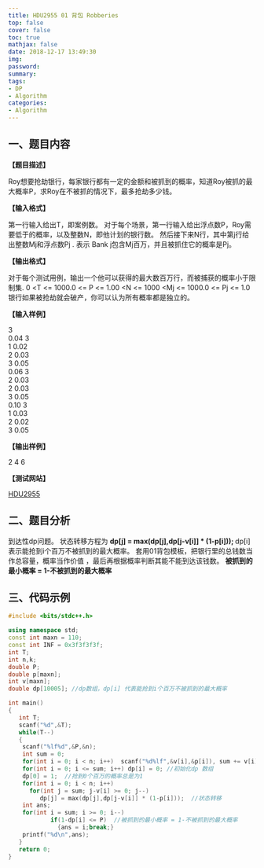 ```yaml
---
title: HDU2955 01 背包 Robberies
top: false
cover: false
toc: true
mathjax: false
date: 2018-12-17 13:49:30
img:
password:
summary:
tags:
- DP
- Algorithm
categories:
- Algorithm
---
```


## 一、题目内容

**【题目描述】**

Roy想要抢劫银行，每家银行都有一定的金额和被抓到的概率，知道Roy被抓的最大概率P，求Roy在不被抓的情况下，最多抢劫多少钱。

**【输入格式】**

第一行输入给出T，即案例数。
对于每个场景，第一行输入给出浮点数P，Roy需要低于的概率，以及整数N，即他计划的银行数。
然后接下来N行，其中第j行给出整数Mj和浮点数Pj . 表示 Bank j包含Mj百万，并且被抓住它的概率是Pj。

**【输出格式】**

对于每个测试用例，输出一个他可以获得的最大数百万行，而被捕获的概率小于限制集.
0 <T <= 1000.0 <= P <= 1.00 <N <= 1000 <Mj <= 1000.0 <= Pj <= 1.0
银行如果被抢劫就会破产，你可以认为所有概率都是独立的。

**【输入样例】**

3  
0.04 3  
1 0.02  
2 0.03  
3 0.05  
0.06 3  
2 0.03  
2 0.03  
3 0.05  
0.10 3  
1 0.03  
2 0.02  
3 0.05

**【输出样例】**

2
4
6


**【测试网站】**

[HDU2955](http://acm.hdu.edu.cn/showproblem.php?pid=2955)



## 二、题目分析

到达性dp问题。
状态转移方程为 <b> dp[j] = max(dp[j],dp[j-v[i]] * (1-p[i])); </b> dp[i] 表示能抢到i个百万不被抓到的最大概率。
套用01背包模板，把银行里的总钱数当作总容量，概率当作价值 ，最后再根据概率判断其能不能到达该钱数。
<b>被抓到的最小概率 = 1-不被抓到的最大概率</b>

## 三、代码示例

```cpp
#include <bits/stdc++.h>

using namespace std;
const int maxn = 110;
const int INF = 0x3f3f3f3f;
int T;
int n,k;
double P;
double p[maxn];
int v[maxn];
double dp[10005]; //dp数组，dp[i] 代表能抢到i个百万不被抓到的最大概率

int main()
{
   int T;
   scanf("%d",&T);
   while(T--)
   {
    scanf("%lf%d",&P,&n);
    int sum = 0;
    for(int i = 0; i < n; i++)  scanf("%d%lf",&v[i],&p[i]), sum += v[i]; //统计总钱数
    for(int i = 0; i <= sum; i++) dp[i] = 0; //初始化dp 数组
    dp[0] = 1;  //抢到0个百万的概率总是为1
    for(int i = 0; i < n; i++)
      for(int j = sum; j-v[i] >= 0; j--)
         dp[j] = max(dp[j],dp[j-v[i]] * (1-p[i]));  //状态转移
    int ans;
    for(int i = sum; i >= 0; i--)
            if(1-dp[i] <= P)  //被抓到的最小概率 = 1-不被抓到的最大概率
              {ans = i;break;}
    printf("%d\n",ans);
   }
   return 0;
}
```
